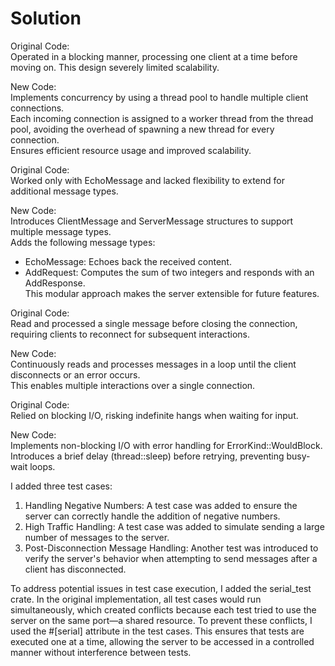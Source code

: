 # Solution

Original Code:  
Operated in a blocking manner, processing one client at a time before moving on. This design severely limited scalability.

New Code:  
Implements concurrency by using a thread pool to handle multiple client connections.  
Each incoming connection is assigned to a worker thread from the thread pool, avoiding the overhead of spawning a new thread for every connection.  
Ensures efficient resource usage and improved scalability.

Original Code:  
Worked only with EchoMessage and lacked flexibility to extend for additional message types.

New Code:  
Introduces ClientMessage and ServerMessage structures to support multiple message types.  
Adds the following message types:  
- EchoMessage: Echoes back the received content.  
- AddRequest: Computes the sum of two integers and responds with an AddResponse.  
This modular approach makes the server extensible for future features.

Original Code:  
Read and processed a single message before closing the connection, requiring clients to reconnect for subsequent interactions.

New Code:  
Continuously reads and processes messages in a loop until the client disconnects or an error occurs.  
This enables multiple interactions over a single connection.

Original Code:  
Relied on blocking I/O, risking indefinite hangs when waiting for input.

New Code:  
Implements non-blocking I/O with error handling for ErrorKind::WouldBlock.  
Introduces a brief delay (thread::sleep) before retrying, preventing busy-wait loops.

I added three test cases:  
1. Handling Negative Numbers: A test case was added to ensure the server can correctly handle the addition of negative numbers.  
2. High Traffic Handling: A test case was added to simulate sending a large number of messages to the server.  
3. Post-Disconnection Message Handling: Another test was introduced to verify the server's behavior when attempting to send messages after a client has disconnected.

To address potential issues in test case execution, I added the serial_test crate. In the original implementation, all test cases would run simultaneously, which created conflicts because each test tried to use the server on the same port—a shared resource. To prevent these conflicts, I used the #[serial] attribute in the test cases. This ensures that tests are executed one at a time, allowing the server to be accessed in a controlled manner without interference between tests.
